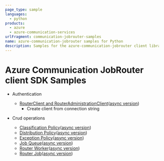 ```yaml
---
page_type: sample
languages:
  - python
products:
  - azure
  - azure-communication-services
urlFragment: communication-jobrouter-samples 
name: azure-communication-jobrouter samples for Python
description: Samples for the azure-communication-jobrouter client library
---
```

  
# Azure Communication JobRouter client SDK Samples

- Authentication
  - [RouterClient and RouterAdministrationClient][sample_authentication]([async version][sample_authentication_async])
    - Create client from connection string

- Crud operations
  - [Classification Policy][classificationPolicyCrudOps]([async version][classificationPolicyCrudOpsAsync])
  - [Distribution Policy][distributionPolicyCrudOps]([async version][distributionPolicyCrudOpsAsync])
  - [Exception Policy][exceptionPolicyCrudOps]([async version][exceptionPolicyCrudOpsAsync])
  - [Job Queue][jobQueueCrudOps]([async version][jobQueueCrudOpsAsync])
  - [Router Worker][routerWorkerCrudOps]([async version][routerWorkerCrudOpsAsync])
  - [Router Job][routerJobCrudOps]([async version][routerJobCrudOpsAsync])

[//]: # (- Routing Scenarios)

[//]: # (  - Basic Scenario)

[//]: # (    - [Create Distribution Policy, Queue, Worker and Job | Accept Job Offer | Close and Complete job][basicScenario]&#40;[async version][basicScenarioAsync]&#41;)

[//]: # (    - [Requested worker selectors with job][requestedWorkerSelectorWithJobAsync])

[//]: # (  - Using Classification Policy)

[//]: # (    - [Queue selection with QueueSelectors][queueSelectionWithClassificationPolicyAsync])

[//]: # (    - [Dynamically assigning priority to job][prioritizationWithClassificationPolicyAsync])

[//]: # (    - [Dynamically attach WorkerSelectors to job][attachedWorkerSelectorWithClassificationPolicyAsync])

[//]: # (  - Using Distribution Policy)

[//]: # (    - [Basic Scenario][distributingOffersSimpleAsync])

[//]: # (    - [Multiple offers for a job][distributingOffersAdvancedAsync])

[//]: # (  - Using Exception Policy)

[//]: # (    - [Trigger exception with WaitTimeExceptionTrigger][waitTimeExceptionTriggerAsync])

[//]: # (    - [Trigger exception with QueueLengthExceptionTrigger][queueLengthExceptionTriggerAsync])

<!-- LINKS -->
[sample_authentication]: https://github.com/Azure/azure-sdk-for-python/blob/main/sdk/communication/azure-communication-jobrouter/samples/sample_authentication.py
[sample_authentication_async]: https://github.com/Azure/azure-sdk-for-python/blob/main/sdk/communication/azure-communication-jobrouter/samples/sample_authentication_async.py
[classificationPolicyCrudOps]: https://github.com/Azure/azure-sdk-for-python/blob/main/sdk/communication/azure-communication-jobrouter/samples/classification_policy_crud_ops.py
[classificationPolicyCrudOpsAsync]: https://github.com/Azure/azure-sdk-for-python/blob/main/sdk/communication/azure-communication-jobrouter/samples/classification_policy_crud_ops_async.py
[distributionPolicyCrudOps]: https://github.com/Azure/azure-sdk-for-python/blob/main/sdk/communication/azure-communication-jobrouter/samples/distribution_policy_crud_ops.py
[distributionPolicyCrudOpsAsync]: https://github.com/Azure/azure-sdk-for-python/blob/main/sdk/communication/azure-communication-jobrouter/samples/classification_policy_crud_ops_async.py
[exceptionPolicyCrudOps]: https://github.com/Azure/azure-sdk-for-python/blob/main/sdk/communication/azure-communication-jobrouter/samples/exception_policy_crud_ops.py
[exceptionPolicyCrudOpsAsync]: https://github.com/Azure/azure-sdk-for-python/blob/main/sdk/communication/azure-communication-jobrouter/samples/exception_policy_crud_ops_async.py
[jobQueueCrudOps]: https://github.com/Azure/azure-sdk-for-python/blob/main/sdk/communication/azure-communication-jobrouter/samples/job_queue_crud_ops.py
[jobQueueCrudOpsAsync]: https://github.com/Azure/azure-sdk-for-python/blob/main/sdk/communication/azure-communication-jobrouter/samples/job_queue_crud_ops_async.py
[routerWorkerCrudOps]: https://github.com/Azure/azure-sdk-for-python/blob/main/sdk/communication/azure-communication-jobrouter/samples/router_worker_crud_ops.py
[routerWorkerCrudOpsAsync]: https://github.com/Azure/azure-sdk-for-python/blob/main/sdk/communication/azure-communication-jobrouter/samples/router_worker_crud_ops_async.py
[routerJobCrudOps]: https://github.com/Azure/azure-sdk-for-python/blob/main/sdk/communication/azure-communication-jobrouter/samples/router_job_crud_ops.py
[routerJobCrudOpsAsync]: https://github.com/Azure/azure-sdk-for-python/blob/main/sdk/communication/azure-communication-jobrouter/samples/router_job_crud_ops_async.py

[//]: # ([basicScenario]: https://github.com/Azure/azure-sdk-for-net/tree/main/sdk/communication/Azure.Communication.JobRouter/samples/Sample1_HelloWorld.md)

[//]: # ([basicScenarioAsync]: https://github.com/Azure/azure-sdk-for-net/tree/main/sdk/communication/Azure.Communication.JobRouter/samples/Sample1_HelloWorldAsync.md)

[//]: # ([requestedWorkerSelectorWithJobAsync]: https://github.com/Azure/azure-sdk-for-net/tree/main/sdk/communication/Azure.Communication.JobRouter/samples/Sample1_RequestedWorkerSelectorAsync.md)

[//]: # ([queueSelectionWithClassificationPolicyAsync]: https://github.com/Azure/azure-sdk-for-net/tree/main/sdk/communication/Azure.Communication.JobRouter/samples/Sample2_ClassificationWithQueueSelectorAsync.md)

[//]: # ([prioritizationWithClassificationPolicyAsync]: https://github.com/Azure/azure-sdk-for-net/tree/main/sdk/communication/Azure.Communication.JobRouter/samples/Sample2_ClassificationWithPriorityRuleAsync.md)

[//]: # ([attachedWorkerSelectorWithClassificationPolicyAsync]: https://github.com/Azure/azure-sdk-for-net/tree/main/sdk/communication/Azure.Communication.JobRouter/samples/Sample2_ClassificationWithWorkerSelectorAsync.md)

[//]: # ([distributingOffersSimpleAsync]: https://github.com/Azure/azure-sdk-for-net/tree/main/sdk/communication/Azure.Communication.JobRouter/samples/Sample3_SimpleDistributionAsync.md)

[//]: # ([distributingOffersAdvancedAsync]: https://github.com/Azure/azure-sdk-for-net/tree/main/sdk/communication/Azure.Communication.JobRouter/samples/Sample3_AdvancedDistributionAsync.md)

[//]: # ([waitTimeExceptionTriggerAsync]: https://github.com/Azure/azure-sdk-for-net/tree/main/sdk/communication/Azure.Communication.JobRouter/samples/Sample4_WaitTimeExceptionAsync.md)

[//]: # ([queueLengthExceptionTriggerAsync]: https://github.com/Azure/azure-sdk-for-net/tree/main/sdk/communication/Azure.Communication.JobRouter/samples/Sample4_QueueLengthExceptionTriggerAsync.md)